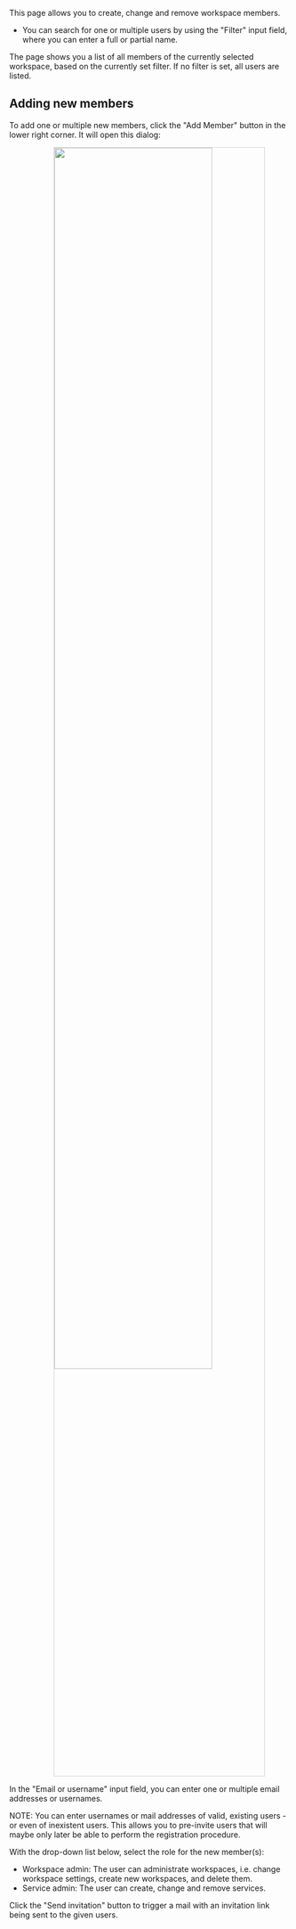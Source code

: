 This page allows you to create, change and remove workspace members.

* You can search for one or multiple users by using the "Filter" input field, where
  you can enter a full or partial name.

The page shows you a list of all members of the currently selected workspace,
based on the currently set filter. If no filter is set, all users are listed.

## Adding new members

To add one or multiple new members, click the "Add Member" button in the
lower right corner. It will open this dialog:

<img style="margin-left: 80px; width: 75%; border: 1px; border-style: solid; border-color: lightgray" src="../img/add_member.png">

In the "Email or username" input field, you can enter one or multiple
email addresses or usernames.

NOTE: You can enter usernames or mail addresses of valid, existing users - or
even of inexistent users. This allows you to pre-invite users that will maybe
only later be able to perform the registration procedure.

With the drop-down list below, select the role for the new member(s):

* Workspace admin: The user can administrate workspaces, i.e. change workspace
  settings, create new workspaces, and delete them.
* Service admin: The user can create, change and remove services.

Click the "Send invitation" button to trigger a mail with an invitation link being
sent to the given users.

